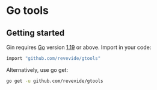 # Go tools

## Getting started
Gin requires [Go](https://go.dev/) version [1.19](https://go.dev/doc/devel/release#go1.19.0) or above.
Import in your code:
```sh
import "github.com/revevide/gtools"
```
Alternatively, use go get:
```sh
go get -u github.com/revevide/gtools
```
